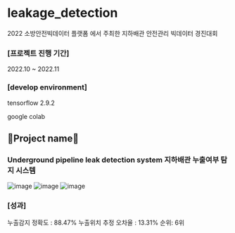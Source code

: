 # leakage_detection
2022 소방안전빅데이터 플랫폼 에서 주최한 지하배관 안전관리 빅데이터 경진대회

### [프로젝트 진행 기간] 
2022.10 ~ 2022.11

### [develop environment]
tensorflow 2.9.2 

google colab
## 📁Project name📁
### Underground pipeline leak detection system 지하배관 누출여부 탐지 시스템

![image](https://github.com/nanhungrybin/leakage_detection/assets/97181397/303587c9-3fa2-4e24-9e2b-c22e80599a83)
![image](https://github.com/nanhungrybin/leakage_detection/assets/97181397/056b14bd-83b4-41e4-bfeb-fcc1917d9e95)
![image](https://github.com/nanhungrybin/leakage_detection/assets/97181397/ddb86ea5-bec0-441e-9e33-dd017d8b8a05)

### [성과] 
누출감지 정확도 : 88.47%
누출위치 추정 오차율 : 13.31%
순위: 6위
